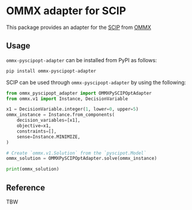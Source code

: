 # OMMX adapter for SCIP

This package provides an adapter for the [SCIP](https://www.scipopt.org/) from [OMMX](https://github.com/Jij-Inc/ommx)

## Usage

`ommx-pyscipopt-adapter` can be installed from PyPI as follows:

```bash
pip install ommx-pyscipopt-adapter
```

SCIP can be used through `ommx-pyscipopt-adapter` by using the following:

```python markdown-code-runner
from ommx_pyscipopt_adapter import OMMXPySCIPOptAdapter
from ommx.v1 import Instance, DecisionVariable

x1 = DecisionVariable.integer(1, lower=0, upper=5)
ommx_instance = Instance.from_components(
    decision_variables=[x1],
    objective=x1,
    constraints=[],
    sense=Instance.MINIMIZE,
)

# Create `ommx.v1.Solution` from the `pyscipot.Model`
ommx_solution = OMMXPySCIPOptAdapter.solve(ommx_instance)

print(ommx_solution)
```

## Reference

TBW
